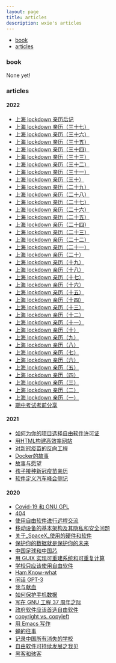 ```yaml
---
layout: page
title: articles
description: wxie's articles
---
```


<div class="navbar">
    <div class="navbar-inner">
        <ul class="nav">
            <li><a href="#book">book</a></li>
            <li><a href="#articles">articles</a></li>
        </ul>
    </div>
</div>


### <a name="book"></a>book

None yet!


### <a name="articles"></a>articles

#### 2022

- [上海 lockdown 亲历后记](article/上海-lockdown-亲历-后记.html)
- [上海 lockdown 亲历（三十七）](article/上海-lockdown-亲历-37.html)
- [上海 lockdown 亲历（三十六）](article/上海-lockdown-亲历-36.html)
- [上海 lockdown 亲历（三十五）](article/上海-lockdown-亲历-35.html)
- [上海 lockdown 亲历（三十四）](article/上海-lockdown-亲历-34.html)
- [上海 lockdown 亲历（三十三）](article/上海-lockdown-亲历-33.html)
- [上海 lockdown 亲历（三十二）](article/上海-lockdown-亲历-32.html)
- [上海 lockdown 亲历（三十一）](article/上海-lockdown-亲历-31.html)
- [上海 lockdown 亲历（三十）](article/上海-lockdown-亲历-30.html)
- [上海 lockdown 亲历（二十九）](article/上海-lockdown-亲历-29.html)
- [上海 lockdown 亲历（二十八）](article/上海-lockdown-亲历-28.html)
- [上海 lockdown 亲历（二十七）](article/上海-lockdown-亲历-27.html)
- [上海 lockdown 亲历（二十六）](article/上海-lockdown-亲历-26.html)
- [上海 lockdown 亲历（二十五）](article/上海-lockdown-亲历-25.html)
- [上海 lockdown 亲历（二十四）](article/上海-lockdown-亲历-24.html)
- [上海 lockdown 亲历（二十三）](article/上海-lockdown-亲历-23.html)
- [上海 lockdown 亲历（二十二）](article/上海-lockdown-亲历-22.html)
- [上海 lockdown 亲历（二十一）](article/上海-lockdown-亲历-21.html)
- [上海 lockdown 亲历（二十）](article/上海-lockdown-亲历-20.html)
- [上海 lockdown 亲历（十九）](article/上海-lockdown-亲历-19.html)
- [上海 lockdown 亲历（十八）](article/上海-lockdown-亲历-18.html)
- [上海 lockdown 亲历（十七）](article/上海-lockdown-亲历-17.html)
- [上海 lockdown 亲历（十六）](article/上海-lockdown-亲历-16.html)
- [上海 lockdown 亲历（十五）](article/上海-lockdown-亲历-15.html)
- [上海 lockdown 亲历（十四）](article/上海-lockdown-亲历-14.html)
- [上海 lockdown 亲历（十三）](article/上海-lockdown-亲历-13.html)
- [上海 lockdown 亲历（十二）](article/上海-lockdown-亲历-12.html)
- [上海 lockdown 亲历（十一）](article/上海-lockdown-亲历-11.html)
- [上海 lockdown 亲历（十）](article/上海-lockdown-亲历-10.html)
- [上海 lockdown 亲历（九）](article/上海-lockdown-亲历-9.html)
- [上海 lockdown 亲历（八）](article/上海-lockdown-亲历-8.html)
- [上海 lockdown 亲历（七）](article/上海-lockdown-亲历-7.html)
- [上海 lockdown 亲历（六）](article/上海-lockdown-亲历-6.html)
- [上海 lockdown 亲历（五）](article/上海-lockdown-亲历-5.html)
- [上海 lockdown 亲历（四）](article/上海-lockdown-亲历-4.html)
- [上海 lockdown 亲历（三）](article/上海-lockdown-亲历-3.html)
- [上海 lockdown 亲历（二）](article/上海-lockdown-亲历-2.html)
- [上海 lockdown 亲历（一）](article/上海-lockdown-亲历-1.html)
- [期中考试考前分享](article/midterm-exam-2022.html)

#### 2021

- [如何为你的项目选择自由软件许可证](article/如何为你的项目选择自由软件许可证.html)
- [用HTML构建高效率网站](article/用HTML构建高效率网站.html)
- [对新冠疫苗的反向工程](article/对新冠疫苗的反向工程.html)
- [Docker的故事](article/Docker的故事.html)
- [故事与愿望](article/故事与愿望.html)
- [孩子接种新冠疫苗亲历](article/covid-19-vaccine.html)
- [软件定义汽车峰会侧记](article/软件定义汽车峰会侧记.html)

#### 2020

- [Covid-19 和 GNU GPL](article/Covid-19_和_GNU_GPL.html)
- [404](article/404.html)
- [使用自由软件进行远程交流](article/使用自由软件进行远程交流.html)
- [移动设备的基本架构及其隐私和安全问题](article/移动设备的基本架构及其隐私和安全问题.html)
- [关于_SpaceX_使用的硬件和软件](article/关于_SpaceX_使用的硬件和软件.html)
- [保护你的数据就是保护你的未来](article/保护你的数据就是保护你的未来.html)
- [中国足球和中国芯](article/中国足球和中国芯.html)
- [用 GUIX 实现可重建系统和可重复计算](article/用_GUIX_实现可重建系统和可重复计算.html)
- [学校只应该使用自由软件](article/学校只应该使用自由软件.html)
- [Ham Know-what](article/ham_know-what.html)
- [闲话 GPT-3](article/闲话_GPT-3.html)
- [我与献血](article/我与献血.html)
- [如何保护手机数据](article/如何保护手机数据.html)
- [写在 GNU 工程 37 周年之际](article/写在_GNU_工程_37_周年之际.html)
- [政府软件应该首选自由软件](article/政府软件应该首选自由软件.html)
- [copyright vs. copyleft](article/copyright_vs_copyleft.html)
- [用 Emacs 写作](article/用_Emacs_写作.html)
- [蝉的往事](article/蝉的往事.html)
- [记录中国所有消失的学校](article/记录中国所有消失的学校.html)
- [自由软件可持续发展之我见](article/自由软件可持续发展之我见.html)
- [黑客和骇客](article/hacker-cracker.html)
